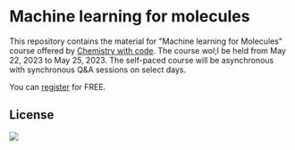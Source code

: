 # Machine learning for molecules
This repository contains the material for "Machine learning for Molecules" course offered by [Chemistry with code](https://facebook.com/@ChemistryWithCode). The course wol;l be held from May 22, 2023 to May 25, 2023. The self-paced course will be asynchronous with synchronous Q&A sessions on select days.

You can [register](https://www.eventbrite.ca/e/machine-learning-for-molecules-tickets-628165759697) for FREE.



## License
![](https://upload.wikimedia.org/wikipedia/commons/d/d3/Cc_by-nc_icon.svg)
